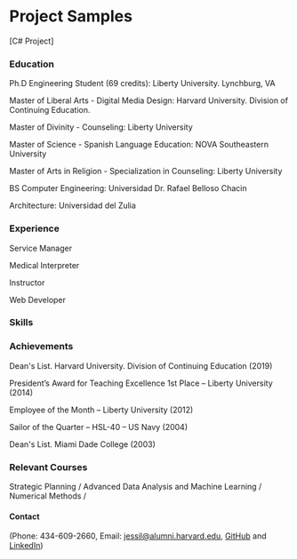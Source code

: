 # Project Samples
[C# Project]

### Education
Ph.D Engineering Student (69 credits): Liberty University. Lynchburg, VA

Master of Liberal Arts - Digital Media Design: Harvard University. Division of Continuing Education.

Master of Divinity - Counseling: Liberty University

Master of Science - Spanish Language Education: NOVA Southeastern University

Master of Arts in Religion - Specialization in Counseling: Liberty University

BS Computer Engineering: Universidad Dr. Rafael Belloso Chacin

Architecture: Universidad del Zulia

### Experience
Service Manager

Medical Interpreter

Instructor

Web Developer

### Skills


### Achievements
Dean's List. Harvard University. Division of Continuing Education (2019)

President’s Award for Teaching Excellence 1st Place – Liberty University (2014)

Employee of the Month – Liberty University (2012)

Sailor of the Quarter – HSL-40 – US Navy (2004)

Dean's List. Miami Dade College (2003)

### Relevant Courses
Strategic Planning / Advanced Data Analysis and Machine Learning / Numerical Methods / 

#### Contact 
(Phone: 434-609-2660, Email: jessil@alumni.harvard.edu, [GitHub](https://github.com/bjess) and [LinkedIn](https://www.linkedin.com/in/jessil-fuhr/))



